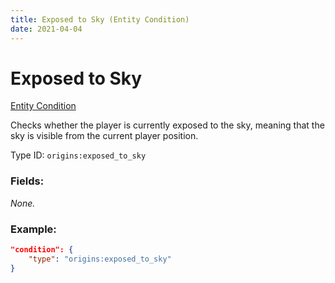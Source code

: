 ```yaml
---
title: Exposed to Sky (Entity Condition)
date: 2021-04-04
---
```


# Exposed to Sky

[Entity Condition](../entity_conditions.md)

Checks whether the player is currently exposed to the sky, meaning that the sky is visible from the current player position.

Type ID: `origins:exposed_to_sky`

### Fields:

_None._

### Example:
```json
"condition": {
    "type": "origins:exposed_to_sky"
}
```